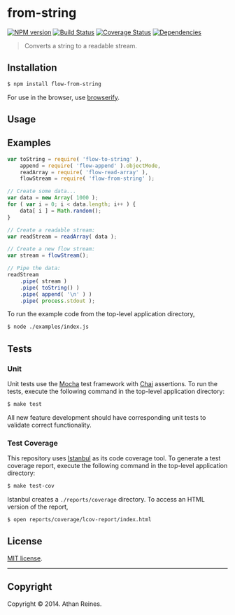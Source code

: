 from-string
===
[![NPM version][npm-image]][npm-url] [![Build Status][travis-image]][travis-url] [![Coverage Status][coveralls-image]][coveralls-url] [![Dependencies][dependencies-image]][dependencies-url]

> Converts a string to a readable stream.


## Installation

``` bash
$ npm install flow-from-string
```

For use in the browser, use [browserify](https://github.com/substack/node-browserify).


## Usage




## Examples

``` javascript
var toString = require( 'flow-to-string' ),
	append = require( 'flow-append' ).objectMode,
	readArray = require( 'flow-read-array' ),
	flowStream = require( 'flow-from-string' );

// Create some data...
var data = new Array( 1000 );
for ( var i = 0; i < data.length; i++ ) {
	data[ i ] = Math.random();
}

// Create a readable stream:
var readStream = readArray( data );

// Create a new flow stream:
var stream = flowStream();

// Pipe the data:
readStream
	.pipe( stream )
	.pipe( toString() )
	.pipe( append( '\n' ) )
	.pipe( process.stdout );
```

To run the example code from the top-level application directory,

``` bash
$ node ./examples/index.js
```


## Tests

### Unit

Unit tests use the [Mocha](http://visionmedia.github.io/mocha) test framework with [Chai](http://chaijs.com) assertions. To run the tests, execute the following command in the top-level application directory:

``` bash
$ make test
```

All new feature development should have corresponding unit tests to validate correct functionality.


### Test Coverage

This repository uses [Istanbul](https://github.com/gotwarlost/istanbul) as its code coverage tool. To generate a test coverage report, execute the following command in the top-level application directory:

``` bash
$ make test-cov
```

Istanbul creates a `./reports/coverage` directory. To access an HTML version of the report,

``` bash
$ open reports/coverage/lcov-report/index.html
```


## License

[MIT license](http://opensource.org/licenses/MIT). 


---
## Copyright

Copyright &copy; 2014. Athan Reines.


[npm-image]: http://img.shields.io/npm/v/flow-from-string.svg
[npm-url]: https://npmjs.org/package/flow-from-string

[travis-image]: http://img.shields.io/travis/flow-io/from-string-node/master.svg
[travis-url]: https://travis-ci.org/flow-io/from-string-node

[coveralls-image]: https://img.shields.io/coveralls/flow-io/from-string-node/master.svg
[coveralls-url]: https://coveralls.io/r/flow-io/from-string-node?branch=master

[dependencies-image]: http://img.shields.io/david/flow-io/from-string-node.svg
[dependencies-url]: https://david-dm.org/flow-io/from-string-node

[dev-dependencies-image]: http://img.shields.io/david/dev/flow-io/from-string-node.svg
[dev-dependencies-url]: https://david-dm.org/dev/flow-io/from-string-node

[github-issues-image]: http://img.shields.io/github/issues/flow-io/from-string-node.svg
[github-issues-url]: https://github.com/flow-io/from-string-node/issues